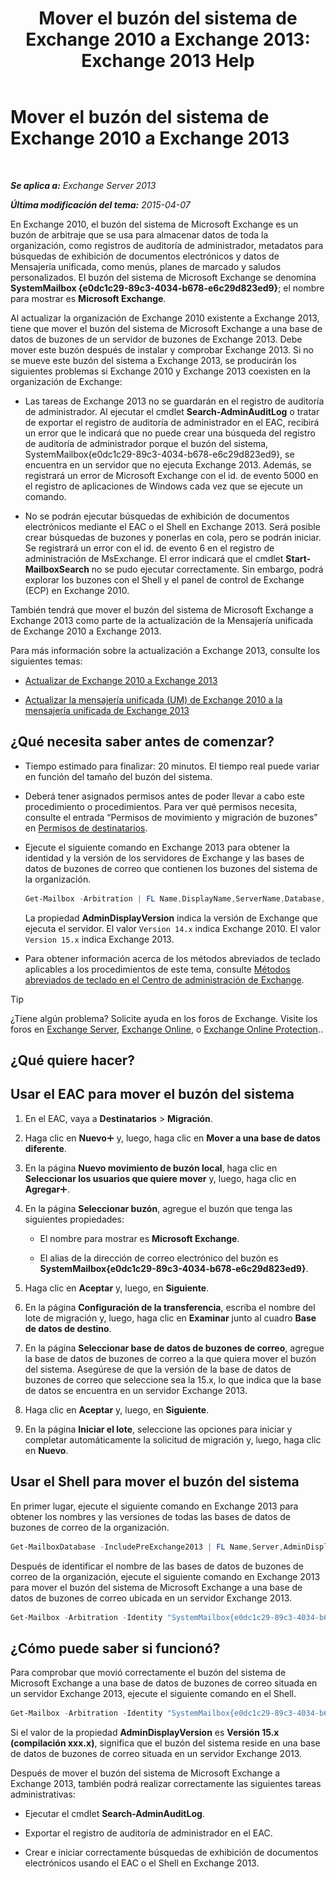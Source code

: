﻿---
title: 'Mover el buzón del sistema de Exchange 2010 a Exchange 2013: Exchange 2013 Help'
TOCTitle: Mover el buzón del sistema de Exchange 2010 a Exchange 2013
ms:assetid: a3b03c4e-0bc7-41a2-885c-e9cac37566c8
ms:mtpsurl: https://technet.microsoft.com/es-es/library/Dn249849(v=EXCHG.150)
ms:contentKeyID: 54914907
ms.date: 04/23/2018
mtps_version: v=EXCHG.150
ms.translationtype: HT
---

# Mover el buzón del sistema de Exchange 2010 a Exchange 2013

 

_**Se aplica a:** Exchange Server 2013_

_**Última modificación del tema:** 2015-04-07_

En Exchange 2010, el buzón del sistema de Microsoft Exchange es un buzón de arbitraje que se usa para almacenar datos de toda la organización, como registros de auditoría de administrador, metadatos para búsquedas de exhibición de documentos electrónicos y datos de Mensajería unificada, como menús, planes de marcado y saludos personalizados. El buzón del sistema de Microsoft Exchange se denomina **SystemMailbox {e0dc1c29-89c3-4034-b678-e6c29d823ed9}**; el nombre para mostrar es **Microsoft Exchange**.

Al actualizar la organización de Exchange 2010 existente a Exchange 2013, tiene que mover el buzón del sistema de Microsoft Exchange a una base de datos de buzones de un servidor de buzones de Exchange 2013. Debe mover este buzón después de instalar y comprobar Exchange 2013. Si no se mueve este buzón del sistema a Exchange 2013, se producirán los siguientes problemas si Exchange 2010 y Exchange 2013 coexisten en la organización de Exchange:

  - Las tareas de Exchange 2013 no se guardarán en el registro de auditoría de administrador. Al ejecutar el cmdlet **Search-AdminAuditLog** o tratar de exportar el registro de auditoría de administrador en el EAC, recibirá un error que le indicará que no puede crear una búsqueda del registro de auditoría de administrador porque el buzón del sistema, SystemMailbox{e0dc1c29-89c3-4034-b678-e6c29d823ed9}, se encuentra en un servidor que no ejecuta Exchange 2013. Además, se registrará un error de Microsoft Exchange con el id. de evento 5000 en el registro de aplicaciones de Windows cada vez que se ejecute un comando.

  - No se podrán ejecutar búsquedas de exhibición de documentos electrónicos mediante el EAC o el Shell en Exchange 2013. Será posible crear búsquedas de buzones y ponerlas en cola, pero se podrán iniciar. Se registrará un error con el id. de evento 6 en el registro de administración de MsExchange. El error indicará que el cmdlet **Start-MailboxSearch** no se pudo ejecutar correctamente. Sin embargo, podrá explorar los buzones con el Shell y el panel de control de Exchange (ECP) en Exchange 2010.

También tendrá que mover el buzón del sistema de Microsoft Exchange a Exchange 2013 como parte de la actualización de la Mensajería unificada de Exchange 2010 a Exchange 2013.

Para más información sobre la actualización a Exchange 2013, consulte los siguientes temas:

  - [Actualizar de Exchange 2010 a Exchange 2013](upgrade-from-exchange-2010-to-exchange-2013-exchange-2013-help.md)

  - [Actualizar la mensajería unificada (UM) de Exchange 2010 a la mensajería unificada de Exchange 2013](upgrade-exchange-2010-um-to-exchange-2013-um-exchange-2013-help.md)

## ¿Qué necesita saber antes de comenzar?

  - Tiempo estimado para finalizar: 20 minutos. El tiempo real puede variar en función del tamaño del buzón del sistema.

  - Deberá tener asignados permisos antes de poder llevar a cabo este procedimiento o procedimientos. Para ver qué permisos necesita, consulte el entrada “Permisos de movimiento y migración de buzones” en [Permisos de destinatarios](recipients-permissions-exchange-2013-help.md).

  - Ejecute el siguiente comando en Exchange 2013 para obtener la identidad y la versión de los servidores de Exchange y las bases de datos de buzones de correo que contienen los buzones del sistema de la organización.
    
      ```powershell
      Get-Mailbox -Arbitration | FL Name,DisplayName,ServerName,Database,AdminDisplayVersion
      ```
    
    La propiedad **AdminDisplayVersion** indica la versión de Exchange que ejecuta el servidor. El valor `Version 14.x` indica Exchange 2010. El valor `Version 15.x` indica Exchange 2013.

  - Para obtener información acerca de los métodos abreviados de teclado aplicables a los procedimientos de este tema, consulte [Métodos abreviados de teclado en el Centro de administración de Exchange](keyboard-shortcuts-in-the-exchange-admin-center-exchange-online-protection-help.md).


> [!TIP]
> ¿Tiene algún problema? Solicite ayuda en los foros de Exchange. Visite los foros en <A href="https://go.microsoft.com/fwlink/p/?linkid=60612">Exchange Server</A>, <A href="https://go.microsoft.com/fwlink/p/?linkid=267542">Exchange Online</A>, o <A href="https://go.microsoft.com/fwlink/p/?linkid=285351">Exchange Online Protection</A>..



## ¿Qué quiere hacer?

## Usar el EAC para mover el buzón del sistema

1.  En el EAC, vaya a **Destinatarios** \> **Migración**.

2.  Haga clic en **Nuevo**![Agregar icono](images/JJ218640.c1e75329-d6d7-4073-a27d-498590bbb558(EXCHG.150).gif "Agregar icono") y, luego, haga clic en **Mover a una base de datos diferente**.

3.  En la página **Nuevo movimiento de buzón local**, haga clic en **Seleccionar los usuarios que quiere mover** y, luego, haga clic en **Agregar**![Agregar icono](images/JJ218640.c1e75329-d6d7-4073-a27d-498590bbb558(EXCHG.150).gif "Agregar icono").

4.  En la página **Seleccionar buzón**, agregue el buzón que tenga las siguientes propiedades:
    
      - El nombre para mostrar es **Microsoft Exchange**.
    
      - El alias de la dirección de correo electrónico del buzón es **SystemMailbox{e0dc1c29-89c3-4034-b678-e6c29d823ed9}**.

5.  Haga clic en **Aceptar** y, luego, en **Siguiente**.

6.  En la página **Configuración de la transferencia**, escriba el nombre del lote de migración y, luego, haga clic en **Examinar** junto al cuadro **Base de datos de destino**.

7.  En la página **Seleccionar base de datos de buzones de correo**, agregue la base de datos de buzones de correo a la que quiera mover el buzón del sistema. Asegúrese de que la versión de la base de datos de buzones de correo que seleccione sea la 15.x, lo que indica que la base de datos se encuentra en un servidor Exchange 2013.

8.  Haga clic en **Aceptar** y, luego, en **Siguiente**.

9.  En la página **Iniciar el lote**, seleccione las opciones para iniciar y completar automáticamente la solicitud de migración y, luego, haga clic en **Nuevo**.

## Usar el Shell para mover el buzón del sistema

En primer lugar, ejecute el siguiente comando en Exchange 2013 para obtener los nombres y las versiones de todas las bases de datos de buzones de correo de la organización.

  ```powershell
  Get-MailboxDatabase -IncludePreExchange2013 | FL Name,Server,AdminDisplayVersion
  ```

Después de identificar el nombre de las bases de datos de buzones de correo de la organización, ejecute el siguiente comando en Exchange 2013 para mover el buzón del sistema de Microsoft Exchange a una base de datos de buzones de correo ubicada en un servidor Exchange 2013.

  ```powershell
  Get-Mailbox -Arbitration -Identity "SystemMailbox{e0dc1c29-89c3-4034-b678-e6c29d823ed9}" | New-MoveRequest -TargetDatabase <name of Exchange 2013 database>
  ```

## ¿Cómo puede saber si funcionó?

Para comprobar que movió correctamente el buzón del sistema de Microsoft Exchange a una base de datos de buzones de correo situada en un servidor Exchange 2013, ejecute el siguiente comando en el Shell.

  ```powershell
  Get-Mailbox -Arbitration -Identity "SystemMailbox{e0dc1c29-89c3-4034-b678-e6c29d823ed9}" | FL Database,ServerName,AdminDisplayVersion
  ```

Si el valor de la propiedad **AdminDisplayVersion** es **Versión 15.x (compilación xxx.x)**, significa que el buzón del sistema reside en una base de datos de buzones de correo situada en un servidor Exchange 2013.

Después de mover el buzón del sistema de Microsoft Exchange a Exchange 2013, también podrá realizar correctamente las siguientes tareas administrativas:

  - Ejecutar el cmdlet **Search-AdminAuditLog**.

  - Exportar el registro de auditoría de administrador en el EAC.

  - Crear e iniciar correctamente búsquedas de exhibición de documentos electrónicos usando el EAC o el Shell en Exchange 2013.

